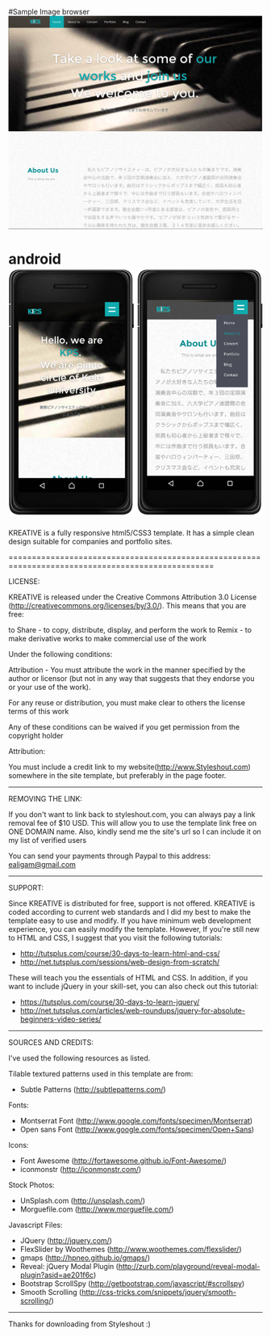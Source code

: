 #Sample Image
browser
<img src="sample/sample_browser.png"/>

android
<img src="sample/sample_android.png"/>
==================================================================================================

KREATIVE is a fully responsive html5/CSS3 template. It has a simple clean design suitable for 
companies and portfolio sites.

==================================================================================================


LICENSE:

KREATIVE is released under the Creative Commons Attribution 3.0 License
(http://creativecommons.org/licenses/by/3.0/). This means that you are free:

   to Share - to copy, distribute, display, and perform the work
   to Remix - to make derivative works
   to make commercial use of the work 

Under the following conditions:

   Attribution - You must attribute the work in the manner specified by the 
   author or licensor (but not in any way that suggests that they endorse you 
   or your use of the work). 

   For any reuse or distribution, you must make clear to others the license 
   terms of this work

   Any of these conditions can be waived if you get permission from the 
   copyright holder

Attribution: 
	
   You must include a credit link to my website(http://www.Styleshout.com) somewhere in the
   site template, but preferably in the page footer.




-----------------------------------------------------------------------------------------------------


REMOVING THE LINK:

If you don't want to link back to styleshout.com, you can always pay a link 
removal fee of $10 USD. This will allow you to use the template link free on 
ONE DOMAIN name. Also, kindly send me the site's url so I can include it on 
my list of verified users

You can send your payments through Paypal to this address: ealigam@gmail.com




------------------------------------------------------------------------------------------------------ 


SUPPORT:
    
Since KREATIVE is distributed for free, support is not offered. KREATIVE is coded according 
to current web standards and I did my best to make the template easy to use and modify.
If you have minimum web development experience, you can easily modify the template. 
However, If you're still new to HTML and CSS, I suggest that you visit the 
following tutorials:

 - http://tutsplus.com/course/30-days-to-learn-html-and-css/
 - http://net.tutsplus.com/sessions/web-design-from-scratch/

These will teach you the essentials of HTML and CSS. In addition, if you want to include
jQuery in your skill-set, you can also check out this tutorial: 

 - https://tutsplus.com/course/30-days-to-learn-jquery/
 - http://net.tutsplus.com/articles/web-roundups/jquery-for-absolute-beginners-video-series/



-------------------------------------------------------------------------------------------------------


SOURCES AND CREDITS:

I've used the following resources as listed.


Tilable textured patterns used in this template are from:
 - Subtle Patterns (http://subtlepatterns.com/)

Fonts:
 - Montserrat Font (http://www.google.com/fonts/specimen/Montserrat)
 - Open sans Font (http://www.google.com/fonts/specimen/Open+Sans)

Icons:
 - Font Awesome (http://fortawesome.github.io/Font-Awesome/)
 - iconmonstr (http://iconmonstr.com/)

Stock Photos:
 - UnSplash.com (http://unsplash.com/)
 - Morguefile.com (http://www.morguefile.com/)

Javascript Files:

 - JQuery (http://jquery.com/)
 - FlexSlider by Woothemes (http://www.woothemes.com/flexslider/)
 - gmaps (http://hpneo.github.io/gmaps/)
 - Reveal: jQuery Modal Plugin (http://zurb.com/playground/reveal-modal-plugin?asid=ae201f6c)
 - Bootstrap ScrollSpy (http://getbootstrap.com/javascript/#scrollspy)
 - Smooth Scrolling (http://css-tricks.com/snippets/jquery/smooth-scrolling/)


--------------------------------------------------------------------------------------------------------- 


Thanks for downloading from Styleshout :)
  

